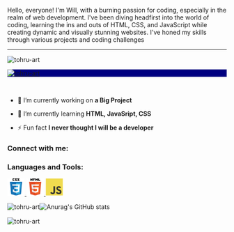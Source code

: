 <p align="left">Hello, everyone! I'm Will, with a burning passion for coding, especially in the realm of web development. I've been diving headfirst into the world of coding, learning the ins and outs of HTML, CSS, and JavaScript while creating dynamic and visually stunning websites. I've honed my skills through various projects and coding challenges</p>

<hr></hr>

<p align="left"> <img src="https://komarev.com/ghpvc/?username=tohru-art&label=Profile%20views&color=0e75b6&style=flat" alt="tohru-art" /> </p>

<p align="left" style="background-color: navy;"> <a style="background-color: navy;" href="https://github.com/ryo-ma/github-profile-trophy"><img src="https://github-profile-trophy.vercel.app/?username=tohru-art" alt="tohru-art" /></a> </p>


<p align="left"> <a href="https://twitter.com/" target="blank"><img src="https://img.shields.io/twitter/follow/?logo=twitter&style=for-the-badge" alt="" /></a> </p>

- 🔭 I’m currently working on **a Big Project**

- 🌱 I’m currently learning **HTML, JavaSript, CSS**

- ⚡ Fun fact **I never thought I will be a developer**

<h3 align="left">Connect with me:</h3>
<p align="left">
</p>

<h3 align="left">Languages and Tools:</h3>
<p align="left"> <a href="https://www.w3schools.com/css/" target="_blank" rel="noreferrer"> <img src="https://raw.githubusercontent.com/devicons/devicon/master/icons/css3/css3-original-wordmark.svg" alt="css3" width="40" height="40"/> </a> <a href="https://www.w3.org/html/" target="_blank" rel="noreferrer"> <img src="https://raw.githubusercontent.com/devicons/devicon/master/icons/html5/html5-original-wordmark.svg" alt="html5" width="40" height="40"/> </a> <a href="https://developer.mozilla.org/en-US/docs/Web/JavaScript" target="_blank" rel="noreferrer"> <img src="https://raw.githubusercontent.com/devicons/devicon/master/icons/javascript/javascript-original.svg" alt="javascript" width="40" height="40"/> </a> </p>

<p><img align="left" src="https://github-readme-stats.vercel.app/api/top-langs?username=tohru-art&show_icons=true&locale=en&layout=compact" alt="tohru-art" /></p>

![Anurag's GitHub stats](https://github-readme-stats.vercel.app/api?username=tohru-art&show_icons=true&theme=radical)

<p><img align="center" src="https://github-readme-streak-stats.herokuapp.com/?user=tohru-art&" alt="tohru-art" /></p>
